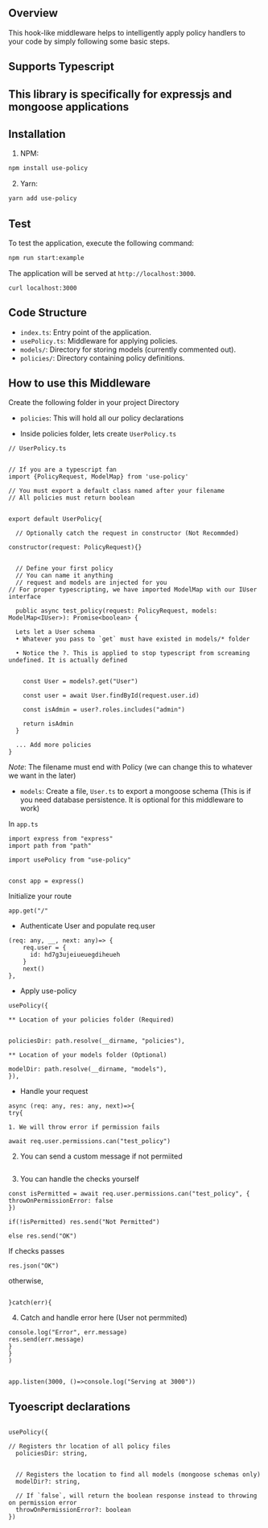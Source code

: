 ## Overview

This hook-like middleware helps to intelligently apply policy handlers to your code by simply following some basic steps.

## Supports Typescript

## This library is specifically for expressjs and mongoose applications

## Installation
1. NPM:
```bash
npm install use-policy
```
2. Yarn:
```bash
yarn add use-policy
```

## Test
To test the application, execute the following command:
```bash
npm run start:example
```
The application will be served at `http://localhost:3000`.


```
curl localhost:3000
```


## Code Structure
- `index.ts`: Entry point of the application.
- `usePolicy.ts`: Middleware for applying policies.
- `models/`: Directory for storing models (currently commented out).
- `policies/`: Directory containing policy definitions.

## How to use this Middleware

Create the following folder in your project Directory

- `policies`: This will hold all our policy declarations

- Inside policies folder, lets create `UserPolicy.ts`

```
// UserPolicy.ts


// If you are a typescript fan
import {PolicyRequest, ModelMap} from 'use-policy'

// You must export a default class named after your filename
// All policies must return boolean


export default UserPolicy{
  
  // Optionally catch the request in constructor (Not Recommded)
  
constructor(request: PolicyRequest){}
  
  
  // Define your first policy
  // You can name it anything
  // request and models are injected for you
// For proper typescripting, we have imported ModelMap with our IUser interface

  public async test_policy(request: PolicyRequest, models: ModelMap<IUser>): Promise<boolean> {
  
  Lets let a User schema
  • Whatever you pass to `get` must have existed in models/* folder
  
  • Notice the ?. This is applied to stop typescript from screaming undefined. It is actually defined
  
  
    const User = models?.get("User")
    
    const user = await User.findById(request.user.id)
    
    const isAdmin = user?.roles.includes("admin")
    
    return isAdmin
  }
  
  ... Add more policies
}

```


_Note_: The filename must end with Policy
 (we can change this to whatever we want in the later)

- `models`: Create a file, `User.ts` to export a mongoose schema (This is if you need database persistence. It is optional for this middleware to work)


In `app.ts`

```
import express from "express"
import path from "path"

import usePolicy from "use-policy"


const app = express()
```

Initialize your route

```
app.get("/"
```
* Authenticate User and populate req.user

```
(req: any, __, next: any)=> {
    req.user = {
      id: hd7g3ujeiueuegdiheueh
    }
    next()
},
```

* Apply use-policy

```
usePolicy({

** Location of your policies folder (Required)


policiesDir: path.resolve(__dirname, "policies"),

** Location of your models folder (Optional)

modelDir: path.resolve(__dirname, "models"),
}),
```

* Handle your request
```
async (req: any, res: any, next)=>{
try{

1. We will throw error if permission fails

await req.user.permissions.can("test_policy")

```

2. You can send a custom message if not permiited
```await req.user.permissions.can("test_policy", undefined, "You are not permmitted")
```

3. You can handle the checks yourself
```
const isPermitted = await req.user.permissions.can("test_policy", {
throwOnPermissionError: false
})

if(!isPermitted) res.send("Not Permitted")

else res.send("OK")
```

If checks passes

``` 
res.json("OK")
```

otherwise, 

``` 
  
}catch(err){
```
4. Catch and handle error here (User not permmited)

```
console.log("Error", err.message)
res.send(err.message)
}
}
)


app.listen(3000, ()=>console.log("Serving at 3000"))
```


## Tyoescript declarations
```

usePolicy({

// Registers thr location of all policy files
  policiesDir: string,
  
  
  // Registers the location to find all models (mongoose schemas only)
  modelDir?: string,
  
  // If `false`, will return the boolean response instead to throwing on permission error
  throwOnPermissionError?: boolean
})

```